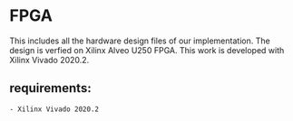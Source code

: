 # FPGA
This includes all the hardware design files of our implementation. The design is verfied on Xilinx Alveo U250 FPGA. This work is developed with Xilinx Vivado 2020.2.

## requirements:
    - Xilinx Vivado 2020.2